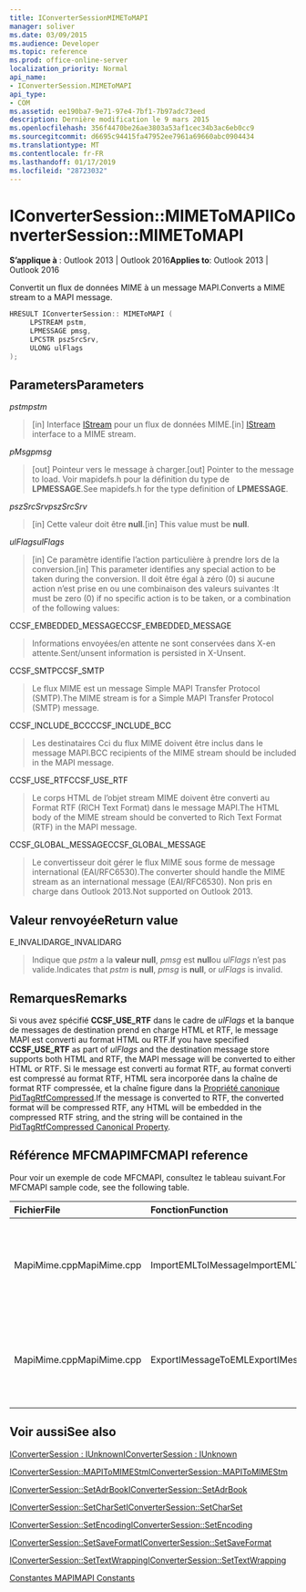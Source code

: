 ```yaml
---
title: IConverterSessionMIMEToMAPI
manager: soliver
ms.date: 03/09/2015
ms.audience: Developer
ms.topic: reference
ms.prod: office-online-server
localization_priority: Normal
api_name:
- IConverterSession.MIMEToMAPI
api_type:
- COM
ms.assetid: ee190ba7-9e71-97e4-7bf1-7b97adc73eed
description: Dernière modification le 9 mars 2015
ms.openlocfilehash: 356f4470be26ae3803a53af1cec34b3ac6eb0cc9
ms.sourcegitcommit: d6695c94415fa47952ee7961a69660abc0904434
ms.translationtype: MT
ms.contentlocale: fr-FR
ms.lasthandoff: 01/17/2019
ms.locfileid: "28723032"
---
```

# <a name="iconvertersessionmimetomapi"></a><span data-ttu-id="d13e2-103">IConverterSession::MIMEToMAPI</span><span class="sxs-lookup"><span data-stu-id="d13e2-103">IConverterSession::MIMEToMAPI</span></span>

  
  
<span data-ttu-id="d13e2-104">**S’applique à** : Outlook 2013 | Outlook 2016</span><span class="sxs-lookup"><span data-stu-id="d13e2-104">**Applies to**: Outlook 2013 | Outlook 2016</span></span> 
  
<span data-ttu-id="d13e2-105">Convertit un flux de données MIME à un message MAPI.</span><span class="sxs-lookup"><span data-stu-id="d13e2-105">Converts a MIME stream to a MAPI message.</span></span>
  
```cpp
HRESULT IConverterSession:: MIMEToMAPI ( 
     LPSTREAM pstm, 
     LPMESSAGE pmsg, 
     LPCSTR pszSrcSrv, 
     ULONG ulFlags 
);
```

## <a name="parameters"></a><span data-ttu-id="d13e2-106">Parameters</span><span class="sxs-lookup"><span data-stu-id="d13e2-106">Parameters</span></span>

 <span data-ttu-id="d13e2-107">_pstm_</span><span class="sxs-lookup"><span data-stu-id="d13e2-107">_pstm_</span></span>
  
> <span data-ttu-id="d13e2-108">[in] Interface [IStream](https://msdn.microsoft.com/library/aa380034%28VS.85%29.aspx) pour un flux de données MIME.</span><span class="sxs-lookup"><span data-stu-id="d13e2-108">[in] [IStream](https://msdn.microsoft.com/library/aa380034%28VS.85%29.aspx) interface to a MIME stream.</span></span> 
    
 <span data-ttu-id="d13e2-109">_pMsg_</span><span class="sxs-lookup"><span data-stu-id="d13e2-109">_pmsg_</span></span>
  
> <span data-ttu-id="d13e2-110">[out] Pointeur vers le message à charger.</span><span class="sxs-lookup"><span data-stu-id="d13e2-110">[out] Pointer to the message to load.</span></span> <span data-ttu-id="d13e2-111">Voir mapidefs.h pour la définition du type de **LPMESSAGE**.</span><span class="sxs-lookup"><span data-stu-id="d13e2-111">See mapidefs.h for the type definition of **LPMESSAGE**.</span></span>
    
 <span data-ttu-id="d13e2-112">_pszSrcSrv_</span><span class="sxs-lookup"><span data-stu-id="d13e2-112">_pszSrcSrv_</span></span>
  
> <span data-ttu-id="d13e2-113">[in] Cette valeur doit être **null**.</span><span class="sxs-lookup"><span data-stu-id="d13e2-113">[in] This value must be **null**.</span></span>
    
 <span data-ttu-id="d13e2-114">_ulFlags_</span><span class="sxs-lookup"><span data-stu-id="d13e2-114">_ulFlags_</span></span>
  
> <span data-ttu-id="d13e2-115">[in] Ce paramètre identifie l’action particulière à prendre lors de la conversion.</span><span class="sxs-lookup"><span data-stu-id="d13e2-115">[in] This parameter identifies any special action to be taken during the conversion.</span></span> <span data-ttu-id="d13e2-116">Il doit être égal à zéro (0) si aucune action n’est prise en ou une combinaison des valeurs suivantes :</span><span class="sxs-lookup"><span data-stu-id="d13e2-116">It must be zero (0) if no specific action is to be taken, or a combination of the following values:</span></span>
    
<span data-ttu-id="d13e2-117">CCSF_EMBEDDED_MESSAGE</span><span class="sxs-lookup"><span data-stu-id="d13e2-117">CCSF_EMBEDDED_MESSAGE</span></span>
  
> <span data-ttu-id="d13e2-118">Informations envoyées/en attente ne sont conservées dans X-en attente.</span><span class="sxs-lookup"><span data-stu-id="d13e2-118">Sent/unsent information is persisted in X-Unsent.</span></span>
    
<span data-ttu-id="d13e2-119">CCSF_SMTP</span><span class="sxs-lookup"><span data-stu-id="d13e2-119">CCSF_SMTP</span></span>
  
> <span data-ttu-id="d13e2-120">Le flux MIME est un message Simple MAPI Transfer Protocol (SMTP).</span><span class="sxs-lookup"><span data-stu-id="d13e2-120">The MIME stream is for a Simple MAPI Transfer Protocol (SMTP) message.</span></span>
    
<span data-ttu-id="d13e2-121">CCSF_INCLUDE_BCC</span><span class="sxs-lookup"><span data-stu-id="d13e2-121">CCSF_INCLUDE_BCC</span></span>
  
> <span data-ttu-id="d13e2-122">Les destinataires Cci du flux MIME doivent être inclus dans le message MAPI.</span><span class="sxs-lookup"><span data-stu-id="d13e2-122">BCC recipients of the MIME stream should be included in the MAPI message.</span></span>
    
<span data-ttu-id="d13e2-123">CCSF_USE_RTF</span><span class="sxs-lookup"><span data-stu-id="d13e2-123">CCSF_USE_RTF</span></span>
  
> <span data-ttu-id="d13e2-124">Le corps HTML de l’objet stream MIME doivent être converti au Format RTF (RICH Text Format) dans le message MAPI.</span><span class="sxs-lookup"><span data-stu-id="d13e2-124">The HTML body of the MIME stream should be converted to Rich Text Format (RTF) in the MAPI message.</span></span>

<span data-ttu-id="d13e2-125">CCSF_GLOBAL_MESSAGE</span><span class="sxs-lookup"><span data-stu-id="d13e2-125">CCSF_GLOBAL_MESSAGE</span></span>
> <span data-ttu-id="d13e2-126">Le convertisseur doit gérer le flux MIME sous forme de message international (EAI/RFC6530).</span><span class="sxs-lookup"><span data-stu-id="d13e2-126">The converter should handle the MIME stream as an international message (EAI/RFC6530).</span></span> <span data-ttu-id="d13e2-127">Non pris en charge dans Outlook 2013.</span><span class="sxs-lookup"><span data-stu-id="d13e2-127">Not supported on Outlook 2013.</span></span>
    
## <a name="return-value"></a><span data-ttu-id="d13e2-128">Valeur renvoyée</span><span class="sxs-lookup"><span data-stu-id="d13e2-128">Return value</span></span>

<span data-ttu-id="d13e2-129">E_INVALIDARG</span><span class="sxs-lookup"><span data-stu-id="d13e2-129">E_INVALIDARG</span></span>
  
> <span data-ttu-id="d13e2-130">Indique que _pstm_ a la **valeur null**, _pmsg_ est **null**ou _ulFlags_ n’est pas valide.</span><span class="sxs-lookup"><span data-stu-id="d13e2-130">Indicates that  _pstm_ is **null**,  _pmsg_ is **null**, or  _ulFlags_ is invalid.</span></span> 
    
## <a name="remarks"></a><span data-ttu-id="d13e2-131">Remarques</span><span class="sxs-lookup"><span data-stu-id="d13e2-131">Remarks</span></span>

<span data-ttu-id="d13e2-132">Si vous avez spécifié **CCSF_USE_RTF** dans le cadre de _ulFlags_ et la banque de messages de destination prend en charge HTML et RTF, le message MAPI est converti au format HTML ou RTF.</span><span class="sxs-lookup"><span data-stu-id="d13e2-132">If you have specified **CCSF_USE_RTF** as part of  _ulFlags_ and the destination message store supports both HTML and RTF, the MAPI message will be converted to either HTML or RTF.</span></span> <span data-ttu-id="d13e2-133">Si le message est converti au format RTF, au format converti est compressé au format RTF, HTML sera incorporée dans la chaîne de format RTF compressée, et la chaîne figure dans la [Propriété canonique PidTagRtfCompressed](pidtagrtfcompressed-canonical-property.md).</span><span class="sxs-lookup"><span data-stu-id="d13e2-133">If the message is converted to RTF, the converted format will be compressed RTF, any HTML will be embedded in the compressed RTF string, and the string will be contained in the [PidTagRtfCompressed Canonical Property](pidtagrtfcompressed-canonical-property.md).</span></span>
  
## <a name="mfcmapi-reference"></a><span data-ttu-id="d13e2-134">Référence MFCMAPI</span><span class="sxs-lookup"><span data-stu-id="d13e2-134">MFCMAPI reference</span></span>

<span data-ttu-id="d13e2-135">Pour voir un exemple de code MFCMAPI, consultez le tableau suivant.</span><span class="sxs-lookup"><span data-stu-id="d13e2-135">For MFCMAPI sample code, see the following table.</span></span>
  
|<span data-ttu-id="d13e2-136">**Fichier**</span><span class="sxs-lookup"><span data-stu-id="d13e2-136">**File**</span></span>|<span data-ttu-id="d13e2-137">**Fonction**</span><span class="sxs-lookup"><span data-stu-id="d13e2-137">**Function**</span></span>|<span data-ttu-id="d13e2-138">**Commentaire**</span><span class="sxs-lookup"><span data-stu-id="d13e2-138">**Comment**</span></span>|
|:-----|:-----|:-----|
|<span data-ttu-id="d13e2-139">MapiMime.cpp</span><span class="sxs-lookup"><span data-stu-id="d13e2-139">MapiMime.cpp</span></span>  <br/> |<span data-ttu-id="d13e2-140">ImportEMLToIMessage</span><span class="sxs-lookup"><span data-stu-id="d13e2-140">ImportEMLToIMessage</span></span>  <br/> |<span data-ttu-id="d13e2-141">MFCMAPI utilise MimeToMAPI pour convertir un fichier EML à un message MAPI.</span><span class="sxs-lookup"><span data-stu-id="d13e2-141">MFCMAPI uses MimeToMAPI to convert an EML file to a MAPI message.</span></span>  <br/> |
|<span data-ttu-id="d13e2-142">MapiMime.cpp</span><span class="sxs-lookup"><span data-stu-id="d13e2-142">MapiMime.cpp</span></span>  <br/> |<span data-ttu-id="d13e2-143">ExportIMessageToEML</span><span class="sxs-lookup"><span data-stu-id="d13e2-143">ExportIMessageToEML</span></span>  <br/> |<span data-ttu-id="d13e2-144">MFCMAPI utilise MAPIToMIMEStm pour convertir un message MAPI dans un fichier EML.</span><span class="sxs-lookup"><span data-stu-id="d13e2-144">MFCMAPI uses MAPIToMIMEStm to convert a MAPI message to an EML file.</span></span>  <br/> |
   
## <a name="see-also"></a><span data-ttu-id="d13e2-145">Voir aussi</span><span class="sxs-lookup"><span data-stu-id="d13e2-145">See also</span></span>



[<span data-ttu-id="d13e2-146">IConverterSession : IUnknown</span><span class="sxs-lookup"><span data-stu-id="d13e2-146">IConverterSession : IUnknown</span></span>](iconvertersessioniunknown.md)
  
[<span data-ttu-id="d13e2-147">IConverterSession::MAPIToMIMEStm</span><span class="sxs-lookup"><span data-stu-id="d13e2-147">IConverterSession::MAPIToMIMEStm</span></span>](iconvertersession-mapitomimestm.md)
  
[<span data-ttu-id="d13e2-148">IConverterSession::SetAdrBook</span><span class="sxs-lookup"><span data-stu-id="d13e2-148">IConverterSession::SetAdrBook</span></span>](iconvertersession-setadrbook.md)
  
[<span data-ttu-id="d13e2-149">IConverterSession::SetCharSet</span><span class="sxs-lookup"><span data-stu-id="d13e2-149">IConverterSession::SetCharSet</span></span>](iconvertersession-setcharset.md)
  
[<span data-ttu-id="d13e2-150">IConverterSession::SetEncoding</span><span class="sxs-lookup"><span data-stu-id="d13e2-150">IConverterSession::SetEncoding</span></span>](iconvertersession-setencoding.md)
  
[<span data-ttu-id="d13e2-151">IConverterSession::SetSaveFormat</span><span class="sxs-lookup"><span data-stu-id="d13e2-151">IConverterSession::SetSaveFormat</span></span>](iconvertersession-setsaveformat.md)
  
[<span data-ttu-id="d13e2-152">IConverterSession::SetTextWrapping</span><span class="sxs-lookup"><span data-stu-id="d13e2-152">IConverterSession::SetTextWrapping</span></span>](iconvertersession-settextwrapping.md)


[<span data-ttu-id="d13e2-153">Constantes MAPI</span><span class="sxs-lookup"><span data-stu-id="d13e2-153">MAPI Constants</span></span>](mapi-constants.md)

